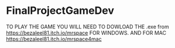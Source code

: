 # FinalProjectGameDev
 
TO PLAY THE GAME YOU WILL NEED TO DOWLOAD THE .exe from https://bezaleel81.itch.io/mrspace FOR WINDOWS. AND FOR MAC https://bezaleel81.itch.io/mrspace4mac
